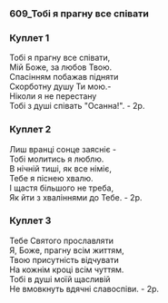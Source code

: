 ### 609_Тобі я прагну все співати
### Куплет 1
Тобі я прагну все співати, <br/>Мій Боже, за любов Твою. <br/>Спасінням побажав підняти <br/>Скорботну душу Ти мою.- <br/>Ніколи я не перестану <br/>Тобі з душі співать "Осанна!". - 2р.
### Куплет 2
Лиш вранці сонце заясніє - <br/>Тобі молитись я люблю.<br/>В нічній тиші, як все німіє, <br/>Тебе я піснею хвалю.<br/>І щастя більшого не треба, <br/>Як йти з хваліннями до Тебе.  - 2р.
### Куплет 3
Тебе Святого прославляти <br/>Я, Боже, прагну всім життям, <br/>Твою присутність відчувати <br/>На кожнім кроці всім чуттям. <br/>Тобі в душі моїй щасливій <br/>Не вмовкнуть вдячні славоспіви. - 2р.
